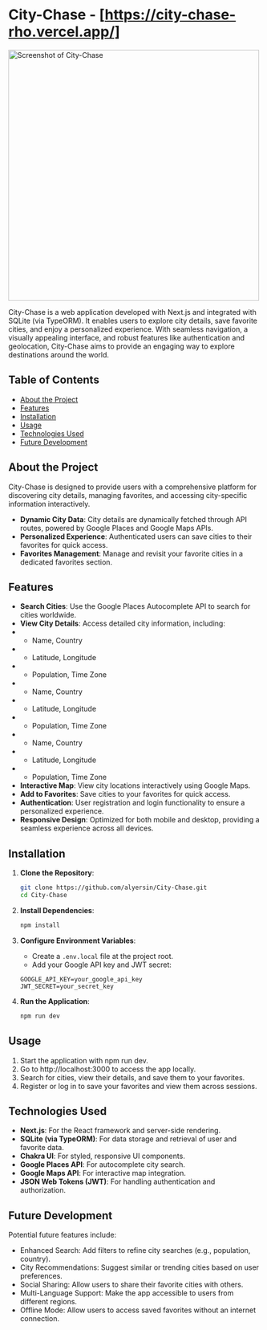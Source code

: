 # City-Chase - [https://city-chase-rho.vercel.app/]

<img src="./xxxxxxx" alt="Screenshot of City-Chase" width="500"/>

City-Chase is a web application developed with Next.js and integrated with SQLite (via TypeORM). It enables users to explore city details, save favorite cities, and enjoy a personalized experience. With seamless navigation, a visually appealing interface, and robust features like authentication and geolocation, City-Chase aims to provide an engaging way to explore destinations around the world.

## Table of Contents

- [About the Project](#about-the-project)
- [Features](#features)
- [Installation](#installation)
- [Usage](#usage)
- [Technologies Used](#technologies-used)
- [Future Development](#future-development)

## About the Project

City-Chase is designed to provide users with a comprehensive platform for discovering city details, managing favorites, and accessing city-specific information interactively.

- **Dynamic City Data**: City details are dynamically fetched through API routes, powered by Google Places and Google Maps APIs.
- **Personalized Experience**: Authenticated users can save cities to their favorites for quick access.
- **Favorites Management**: Manage and revisit your favorite cities in a dedicated favorites section.

## Features

- **Search Cities**: Use the Google Places Autocomplete API to search for cities worldwide.
- **View City Details**: Access detailed city information, including:
- - Name, Country
- - Latitude, Longitude
- - Population, Time Zone
- - Name, Country
- - Latitude, Longitude
- - Population, Time Zone
- - Name, Country
- - Latitude, Longitude
- - Population, Time Zone
- **Interactive Map**: View city locations interactively using Google Maps.
- **Add to Favorites**: Save cities to your favorites for quick access.
- **Authentication**: User registration and login functionality to ensure a personalized experience.
- **Responsive Design**: Optimized for both mobile and desktop, providing a seamless experience across all devices.

## Installation

1. **Clone the Repository**:
   ```bash
   git clone https://github.com/alyersin/City-Chase.git
   cd City-Chase
   ```
2. **Install Dependencies**:
   ```bash
   npm install
   ```
3. **Configure Environment Variables**:

   - Create a `.env.local` file at the project root.
   - Add your Google API key and JWT secret:

   ```plaintext
   GOOGLE_API_KEY=your_google_api_key
   JWT_SECRET=your_secret_key

   ```

4. **Run the Application**:
   ```bash
   npm run dev
   ```

## Usage

1. Start the application with npm run dev.
2. Go to http://localhost:3000 to access the app locally.
3. Search for cities, view their details, and save them to your favorites.
4. Register or log in to save your favorites and view them across sessions.

## Technologies Used

- **Next.js**: For the React framework and server-side rendering.
- **SQLite (via TypeORM)**: For data storage and retrieval of user and favorite data.
- **Chakra UI**: For styled, responsive UI components.
- **Google Places API**: For autocomplete city search.
- **Google Maps API**: For interactive map integration.
- **JSON Web Tokens (JWT)**: For handling authentication and authorization.

## Future Development

Potential future features include:

- Enhanced Search: Add filters to refine city searches (e.g., population, country).
- City Recommendations: Suggest similar or trending cities based on user preferences.
- Social Sharing: Allow users to share their favorite cities with others.
- Multi-Language Support: Make the app accessible to users from different regions.
- Offline Mode: Allow users to access saved favorites without an internet connection.
